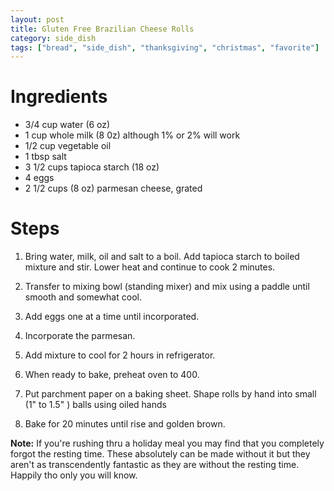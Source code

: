 ```yaml
---
layout: post
title: Gluten Free Brazilian Cheese Rolls
category: side_dish
tags: ["bread", "side_dish", "thanksgiving", "christmas", "favorite"]
---
```

# Ingredients

* 3/4 cup water (6 oz)
* 1	cup whole milk (8 0z) although 1% or 2% will work
* 1/2	cup vegetable oil
* 1	tbsp salt
* 3 1/2 cups tapioca starch (18 oz)
* 4	eggs
* 2 1/2	cups (8 oz) parmesan cheese, grated

# Steps

1.  Bring water, milk, oil and salt to a boil.  Add tapioca starch to boiled mixture and stir.  Lower heat and continue to cook 2 minutes.

2.  Transfer to mixing bowl (standing mixer) and mix using a paddle until smooth and somewhat cool.

3.  Add eggs one at a time until incorporated.

4.  Incorporate the parmesan.

5.  Add mixture to cool for 2 hours in refrigerator.

6.  When ready to bake, preheat oven to 400.

7.  Put parchment paper on a baking sheet.  Shape rolls by hand into small (1" to 1.5" ) balls using oiled hands

8.  Bake for 20 minutes until rise and golden brown.



**Note:** If you're rushing thru a holiday meal you may find that you completely forgot the resting time.  These absolutely can be made without it but they aren't as transcendently fantastic as they are without the resting time.  Happily tho only you will know.